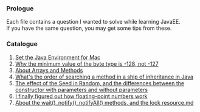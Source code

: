 ### Prologue
Each file contains a question I wanted to solve while learning JavaEE.   
If you have the same question, you may get some tips from these.     

### Catalogue
1. [Set the Java Environment for Mac](https://github.com/zouzhch/LearningJavaEE/blob/main/Set%20the%20Java%20Environment%20for%20Mac.md)
2. [Why the minimum value of the byte type is -128, not -127](https://github.com/zouzhch/LearningJavaEE/blob/main/Why%20the%20minimum%20value%20of%20the%20byte%20type%20is%20-128%2C%20not%20-127.md)
3. [About Arrays and Methods](https://github.com/zouzhch/LearningJavaEE/blob/main/About%20Arrays%20and%20Methods.md)
4. [What's the order of searching a method in a ship of inheritance in Java](https://github.com/zouzhch/LearningJavaEE/blob/main/What's%20the%20order%20of%20searching%20a%20method%20in%20a%20ship%20of%20inheritance%20in%20Java.md)
5. [The effect of the Seed in Random, and the differences between the constructor with parameters and without parameters](https://github.com/zouzhch/LearningJavaEE/blob/2019ee06fc3a5d8e947764eaae497308f95987d3/The%20effect%20of%20the%20Seed%20in%20Random%2C%20and%20the%20differences%20between%20the%20constructor%20with%20parameters%20and%20without%20parameters.md)
6. [I finally figured out how floating-point numbers work](https://github.com/zouzhch/LearningJavaEE/blob/main/I%20finally%20figured%20out%20how%20floating-point%20numbers%20work.md)
7. [About the wait()_notify()_notifyAll() methods, and the lock resource.md](https://github.com/zouzhch/LearningJavaEE/blob/main/About%20the%20wait()_notify()_notifyAll()%20methods%2C%20and%20the%20lock%20resource.md)
